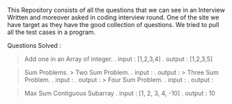 This Repository consists of all the questions that we can see in an Interview Written and moreover asked in coding interview round.
One of the site we have target as they have the good collection of questions.
We tried to pull all the test cases in a program.

Questions Solved :
  > Add one in an Array of integer.
    . input : [1,2,3,4]
    . output : [1,2,3,5]
  
  > Sum Problems.
    > Two Sum Problem.
      . input : 
      . output :
    > Three Sum Problem.
      . input :
      . output :
    > Four Sum Problem.
      . input :
      . output :
  
  > Max Sum Contiguous Subarray
    . input : [1, 2, 3, 4, -10]
    . output : 10
    
